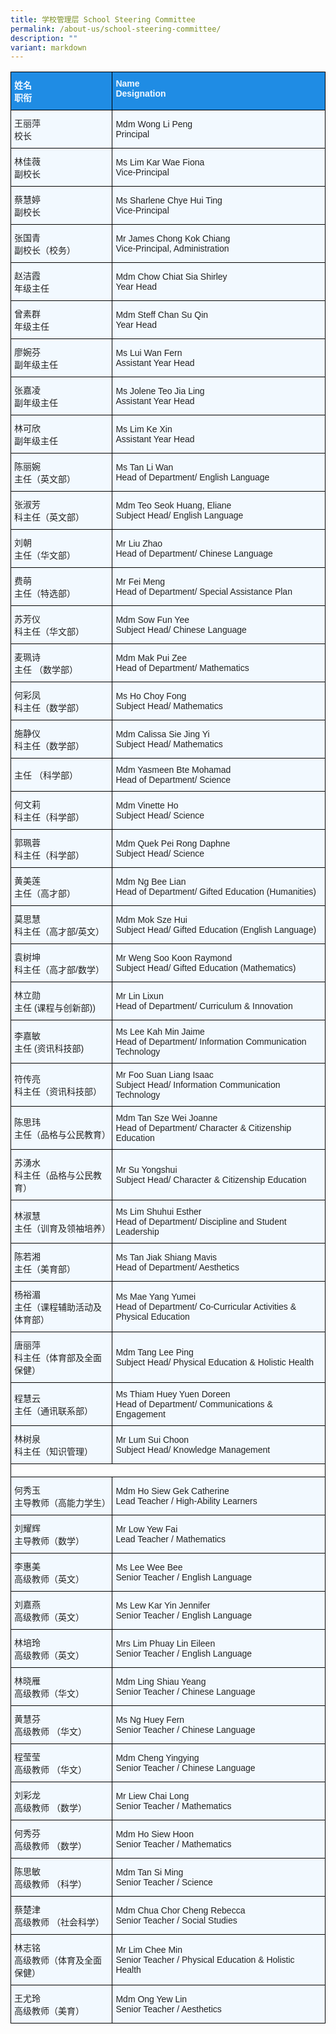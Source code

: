 ```yaml
---
title: 学校管理层 School Steering Committee
permalink: /about-us/school-steering-committee/
description: ""
variant: markdown
---
```

<style type="text/css">
.tg  {border-collapse:collapse;border-spacing:0;}
.tg td{border-color:black;border-style:solid;border-width:1px;font-family:Arial, sans-serif;font-size:14px;
  overflow:hidden;padding:10px 5px;word-break:normal;}
.tg th{border-color:black;border-style:solid;border-width:1px;font-family:Arial, sans-serif;font-size:14px;
  font-weight:normal;overflow:hidden;padding:10px 5px;word-break:normal;}
.tg .tg-2w19{background-color:#F2F9FF;color:#222;text-align:left;vertical-align:left}
.tg .tg-aaqb{background-color:#F2F9FF;color:#222;text-align:left;vertical-align:left}
.tg .tg-a5i5{background-color:#1F8CE4;color:#F2F9FF;font-weight:bold;text-align:left;vertical-align:top}
.tg .tg-auhb{background-color:#1F8CE4;color:#F2F9FF;font-weight:bold;text-align:left;vertical-align:top}
</style>
<table class="tg">
<tbody>
  <tr>
    <td class="tg-a5i5">姓名<br>职衔</td>
    <td class="tg-auhb">Name<br>Designation </td>
  </tr>
  <tr>
    <td class="tg-2w19">王丽萍<br>校长</td>
    <td class="tg-2w19">Mdm Wong Li Peng<br>Principal</td>
  </tr>
  <tr>
    <td class="tg-2w19">林佳薇<br>副校长</td>
    <td class="tg-2w19">Ms Lim Kar Wae Fiona<br>Vice-Principal</td>
  </tr>
  <tr>
    <td class="tg-2w19">蔡慧婷<br>副校长</td>
    <td class="tg-2w19">Ms Sharlene Chye Hui Ting <br>Vice-Principal</td>
  </tr>
  <tr>
    <td class="tg-2w19">张国青<br>副校长（校务）</td>
    <td class="tg-2w19">Mr James Chong Kok Chiang<br>Vice-Principal, Administration</td>
  </tr>
  <tr>
    <td class="tg-2w19">赵洁霞<br>年级主任</td>
    <td class="tg-2w19">Mdm Chow Chiat Sia Shirley<br>Year Head</td>
  </tr>
  <tr>
    <td class="tg-2w19">曾素群<br>年级主任</td>
    <td class="tg-2w19">Mdm Steff Chan Su Qin<br>Year Head</td>
  </tr>
  <tr>
    <td class="tg-2w19">廖婉芬<br>副年级主任</td>
    <td class="tg-2w19">Ms Lui Wan Fern<br>Assistant Year Head</td>
  </tr>
  <tr>
    <td class="tg-2w19">张嘉凌<br>副年级主任</td>
    <td class="tg-2w19">Ms Jolene Teo Jia Ling<br>Assistant Year Head</td>
  </tr>
  <tr>
    <td class="tg-2w19">林可欣<br>副年级主任</td>
    <td class="tg-2w19">Ms Lim Ke Xin<br>Assistant Year Head </td>
  </tr>
   <tr>
    <td class="tg-2w19">陈丽婉<br>主任（英文部）</td>
    <td class="tg-2w19">Ms Tan Li Wan<br>Head of Department/ English Language</td>
  </tr>
  <tr>
  
  </tr><tr>
    <td class="tg-2w19">张淑芳<br>科主任（英文部）</td>
    <td class="tg-2w19">Mdm Teo Seok Huang, Eliane<br>Subject Head/ English Language</td>
  </tr>
  <tr>
    <td class="tg-2w19">刘朝<br>主任（华文部）</td>
    <td class="tg-2w19">Mr Liu Zhao<br>Head of Department/ Chinese Language</td>
  </tr>
  <tr>
    <td class="tg-2w19">费萌<br>主任（特选部）</td>
    <td class="tg-2w19">Mr Fei Meng<br>Head of Department/ Special Assistance Plan</td>
  </tr>
  <tr>
    <td class="tg-2w19">苏芳仪<br>科主任（华文部）</td>
    <td class="tg-2w19">Mdm Sow Fun Yee<br>Subject Head/ Chinese Language</td>
  </tr>
  <tr>
    <td class="tg-2w19">麦珮诗<br>主任 （数学部）</td>
    <td class="tg-2w19">Mdm Mak Pui Zee<br>Head of Department/ Mathematics</td>
  </tr>
  <tr>
    <td class="tg-2w19">何彩凤<br>科主任（数学部）</td>
    <td class="tg-2w19">Ms Ho Choy Fong<br>Subject Head/ Mathematics</td>
  </tr>
  <tr>
    <td class="tg-2w19">施静仪<br>科主任（数学部）<br></td>
    <td class="tg-2w19">Mdm Calissa Sie Jing Yi<br>Subject Head/ Mathematics</td>
  </tr>
  <tr>
    <td class="tg-2w19">主任 （科学部）</td>
    <td class="tg-2w19">Mdm Yasmeen Bte Mohamad<br>Head of Department/ Science</td>
  </tr>
  <tr>
    <td class="tg-2w19">何文莉<br>科主任（科学部）</td>
    <td class="tg-2w19">Mdm Vinette Ho<br>Subject Head/ Science</td>
  </tr>
  <tr>
    <td class="tg-2w19">郭珮蓉<br>科主任（科学部）</td>
    <td class="tg-2w19">Mdm Quek Pei Rong Daphne<br>Subject Head/ Science </td>
  </tr>
  <tr>
    <td class="tg-2w19">黄美莲<br>主任（高才部）</td>
    <td class="tg-2w19">Mdm Ng Bee Lian<br>Head of Department/ Gifted Education (Humanities)</td>
  </tr>
  <tr>
    <td class="tg-2w19">莫思慧<br>科主任（高才部/英文）</td>
    <td class="tg-2w19">Mdm Mok Sze Hui<br>Subject Head/ Gifted Education (English Language)</td>
  </tr>
  <tr>
    <td class="tg-2w19">袁树坤<br>科主任（高才部/数学）</td>
    <td class="tg-2w19">Mr Weng Soo Koon Raymond<br>Subject Head/ Gifted Education (Mathematics)</td>
  </tr>
  <tr>
    <td class="tg-2w19">林立勋<br>主任 (课程与创新部))</td>
    <td class="tg-2w19">Mr Lin Lixun<br>Head of Department/ Curriculum &amp; Innovation</td>
  </tr>
    <tr>
    <td class="tg-2w19">李嘉敏<br>主任 (资讯科技部)</td>
    <td class="tg-2w19">Ms Lee Kah Min Jaime<br>Head of Department/ Information Communication Technology</td>
  </tr>
	 <tr>
    <td class="tg-2w19">符传亮<br>科主任（资讯科技部）</td>
    <td class="tg-2w19">Mr Foo Suan Liang Isaac<br>Subject Head/ Information Communication Technology</td>
  </tr>
  <tr>
    <td class="tg-2w19">陈思玮<br>主任（品格与公民教育）</td>
    <td class="tg-2w19">Mdm Tan Sze Wei Joanne<br>Head of Department/ Character &amp; Citizenship Education</td>
  </tr>
	<tr>
    <td class="tg-2w19">苏湧水<br>科主任（品格与公民教育）</td>
    <td class="tg-2w19">Mr Su Yongshui<br>Subject Head/ Character &amp; Citizenship Education</td>
  </tr>
  <tr>
    <td class="tg-2w19">林淑慧<br>主任（训育及领袖培养）</td>
    <td class="tg-2w19">Ms Lim Shuhui Esther <br>Head of Department/ Discipline and Student Leadership</td>
  </tr>
  <tr>
    <td class="tg-2w19">陈若湘<br>主任（美育部）</td>
    <td class="tg-2w19">Ms Tan Jiak Shiang Mavis<br>Head of Department/ Aesthetics</td>
  </tr>
  <tr>
    <td class="tg-2w19">杨裕湄<br>主任（课程辅助活动及体育部）</td>
    <td class="tg-2w19">Ms Mae Yang Yumei<br>Head of Department/ Co-Curricular Activities &amp; Physical Education</td>
  </tr>
   <tr>
    <td class="tg-2w19">唐丽萍<br>科主任（体育部及全面保健）</td>
    <td class="tg-2w19">Mdm Tang Lee Ping<br>Subject Head/ Physical Education &amp; Holistic Health</td>
  </tr>
  <tr>
    <td class="tg-2w19">程慧云<br>主任（通讯联系部）</td>
    <td class="tg-2w19">Ms Thiam Huey Yuen Doreen<br>Head of Department/ Communications &amp; Engagement</td>
  </tr>
  <tr>
    <td class="tg-2w19">林树泉<br>科主任（知识管理）</td>
    <td class="tg-2w19">Mr Lum Sui Choon<br>Subject Head/ Knowledge Management</td>
  </tr>
<tr>
  <td style="height: 20px; background-color: transparent;" colspan="2"></td>
</tr>
  <tr>
    <td class="tg-2w19">何秀玉<br>主导教师（高能力学生）</td>
    <td class="tg-2w19">Mdm Ho Siew Gek Catherine<br>Lead Teacher / High-Ability Learners</td>
  </tr>
  <tr>
    <td class="tg-2w19">刘耀辉<br>主导教师（数学）</td>
			<td class="tg-2w19">Mr Low Yew Fai<br>Lead Teacher / Mathematics</td>
  </tr>
  <tr>
    <td class="tg-2w19">李惠美<br>高级教师（英文）</td>
    <td class="tg-2w19">Ms Lee Wee Bee<br>Senior Teacher / English Language</td>
  </tr>
  <tr>
    <td class="tg-2w19">刘嘉燕<br>高级教师（英文）</td>
    <td class="tg-2w19">Ms Lew Kar Yin Jennifer<br>Senior Teacher / English Language</td>
  </tr>
  <tr>
    <td class="tg-2w19">林培玲<br>高级教师（英文）</td>
    <td class="tg-2w19">Mrs Lim Phuay Lin Eileen<br>Senior Teacher / English Language</td>
  </tr>
  <tr>
    <td class="tg-2w19">林晓雁<br>高级教师（华文）</td>
    <td class="tg-2w19">Mdm Ling Shiau Yeang<br>Senior Teacher / Chinese Language</td>
  </tr>
  <tr>
    <td class="tg-2w19">黄慧芬<br>高级教师 （华文）</td>
    <td class="tg-2w19">Ms Ng Huey Fern<br>Senior Teacher / Chinese Language</td>
  </tr>
<tr>
    <td class="tg-2w19">程莹莹<br>高级教师 （华文）</td>
    <td class="tg-2w19">Mdm Cheng Yingying<br>Senior Teacher / Chinese Language</td>
  </tr>
  <tr>
    <td class="tg-2w19">刘彩龙<br>高级教师 （数学）</td>
    <td class="tg-2w19">Mr Liew Chai Long<br>Senior Teacher / Mathematics</td>
  </tr>
  <tr>
    <td class="tg-2w19">何秀芬<br>高级教师 （数学）</td>
    <td class="tg-2w19">Mdm Ho Siew Hoon<br>Senior Teacher / Mathematics</td>
  </tr>
  <tr>
    <td class="tg-2w19">陈思敏<br>高级教师 （科学）</td>
    <td class="tg-2w19">Mdm Tan Si Ming<br>Senior Teacher / Science</td>
  </tr>
  <tr>
    <td class="tg-2w19">蔡楚津<br>高级教师 （社会科学） </td>
    <td class="tg-2w19">Mdm Chua Chor Cheng Rebecca<br>Senior Teacher / Social Studies</td>
  </tr>
   <tr>
    <td class="tg-2w19">林志铭<br>高级教师（体育及全面保健）</td>
    <td class="tg-2w19">Mr Lim Chee Min<br>Senior Teacher / Physical Education &amp; Holistic Health</td>
  </tr>
  <tr>
  
  </tr><tr>
    <td class="tg-2w19">王尤玲<br>高级教师（美育）</td>
    <td class="tg-2w19">Mdm Ong Yew Lin<br>Senior Teacher / Aesthetics</td>
  </tr> 
</tbody>
</table>
<table class="tg">
<tbody>

</tbody></table>